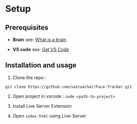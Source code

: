 # Setup

## Prerequisites

* **Brain** see: [What is a brain](https://en.wikipedia.org/wiki/Brain)

* **VS code** see: [Get VS Code](https://code.visualstudio.com/)
## Installation and usage

1. Clone the repo :  
```
git clone https://github.com/sastaachar/Face-Tracker.git
```
2. Open project in vscode : 
```code <path-to-project>```

3. Install Live Server Extension

4. Open ```index.html``` using Live-Server
